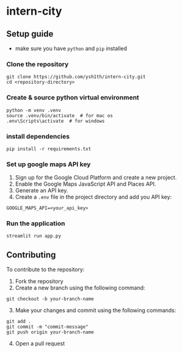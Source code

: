 # intern-city

## Setup guide
- make sure you have `python` and `pip` installed

### Clone the repository

```
git clone https://github.com/ysh1th/intern-city.git
cd <repository-directory>
```

### Create & source python virtual environment

```
python -m venv .venv
source .venv/bin/activate  # for mac os
.env\Scripts\activate  # for windows
```

### install dependencies
```
pip install -r requirements.txt
```

### Set up google maps API key
1. Sign up for the Google Cloud Platform and create a new project.
2. Enable the Google Maps JavaScript API and Places API.
3. Generate an API key.
4. Create a `.env` file in the project directory and add you API key:
```
GOOGLE_MAPS_API=<your_api_key>
```

### Run the application
```
streamlit run app.py
```

## Contributing
To contribute to the repository:
1. Fork the repository
2. Create a new branch using the following command:
  ```
  git checkout -b your-branch-name
  ```
3. Make your changes and commit using the following commands:
  ```
  git add .
  git commit -m "commit-message"
  git push origin your-branch-name
  ```
4. Open a pull request